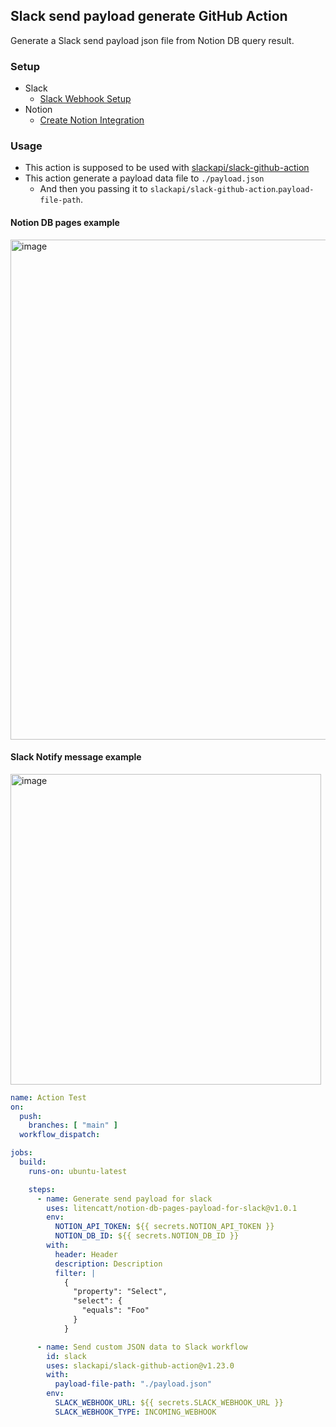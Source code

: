## Slack send payload generate GitHub Action
Generate a Slack send payload json file from Notion DB query result.

### Setup
- Slack
  - [Slack Webhook Setup](https://github.com/slackapi/slack-github-action/blob/main/README.md#setup)
- Notion
  -  [Create Notion Integration](https://developers.notion.com/docs/create-a-notion-integration)

### Usage
- This action is supposed to be used with [slackapi/slack-github-action](https://github.com/slackapi/slack-github-action)
- This action generate a payload data file to `./payload.json`
  - And then you passing it to `slackapi/slack-github-action`.`payload-file-path`.

#### Notion DB pages example
<img width="800" alt="image" src="https://user-images.githubusercontent.com/17349045/236668536-63c7f9ce-e881-4e74-9781-10ef9fe17849.png">

#### Slack Notify message example
<img width="497" alt="image" src="https://user-images.githubusercontent.com/17349045/236668546-2b380116-c720-45e3-8857-a1772f25afb3.png">

  
```yml
name: Action Test
on:
  push:
    branches: [ "main" ]
  workflow_dispatch:

jobs:
  build:
    runs-on: ubuntu-latest

    steps:
      - name: Generate send payload for slack
        uses: litencatt/notion-db-pages-payload-for-slack@v1.0.1
        env:
          NOTION_API_TOKEN: ${{ secrets.NOTION_API_TOKEN }}
          NOTION_DB_ID: ${{ secrets.NOTION_DB_ID }}
        with:
          header: Header
          description: Description
          filter: |
            {
              "property": "Select",
              "select": {
                "equals": "Foo"
              }
            }

      - name: Send custom JSON data to Slack workflow
        id: slack
        uses: slackapi/slack-github-action@v1.23.0
        with:
          payload-file-path: "./payload.json"
        env:
          SLACK_WEBHOOK_URL: ${{ secrets.SLACK_WEBHOOK_URL }}
          SLACK_WEBHOOK_TYPE: INCOMING_WEBHOOK
```          

